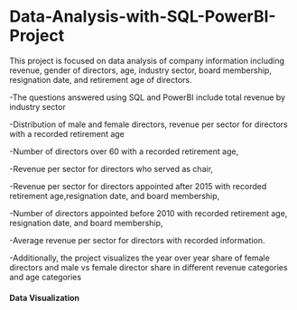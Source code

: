 # Data-Analysis-with-SQL-PowerBI-Project
This project is focused on data analysis of company information including revenue, gender of directors, age, industry sector, board membership, resignation date, and retirement age of directors. 

-The questions answered using SQL and PowerBI include total revenue by industry sector

-Distribution of male and female directors, revenue per sector for directors with a recorded retirement age

-Number of directors over 60 with a recorded retirement age,

-Revenue per sector for directors who served as chair,

-Revenue per sector for directors appointed after 2015 with recorded retirement age,resignation date, and board membership,

-Number of directors appointed before 2010 with recorded retirement age, resignation date, and board membership, 

-Average revenue per sector for directors with recorded information. 

-Additionally, the project visualizes the year over year share of female directors and male vs female director share in different revenue categories and age categories


#### Data Visualization
